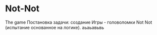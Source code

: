 # Not-Not
The game
Постановка задачи: создание Игры - головоломки Not Not (испытание основанное на логике).
аьаьавьвь
